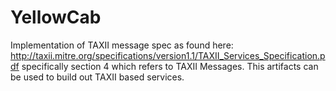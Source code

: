 YellowCab
=========

Implementation of TAXII message spec as found here: 
http://taxii.mitre.org/specifications/version1.1/TAXII_Services_Specification.pdf
specifically section 4 which refers to TAXII Messages.  This artifacts can be used to build out 
TAXII based services.
